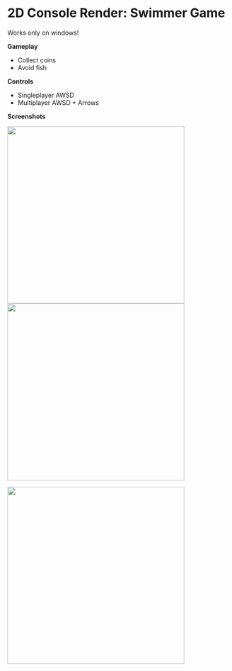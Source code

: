 # 2D Console Render: Swimmer Game
Works only on windows!

**Gameplay**
- Collect coins
- Avoid fish



**Controls**
- Singleplayer AWSD
- Multiplayer AWSD + Arrows



**Screenshots**

<img src="https://i.ibb.co/fXbwMb8/1.png" width="400" height="400" />        <img src="https://i.ibb.co/Nmt8SgZ/2.png" width="400" height="400" />

<img src="https://i.ibb.co/fS99nb3/3.png" width="400" height="400" />
